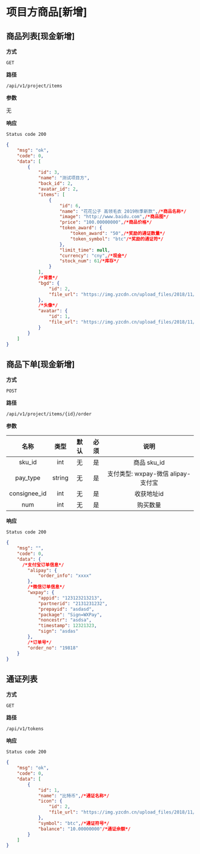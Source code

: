 # 项目方商品[新增]


## 商品列表[现金新增]

**方式**

`GET`

**路径**

`/api/v1/project/items`

**参数**

无


**响应**

`Status code 200`

```json
{
    "msg": "ok",
    "code": 0,
    "data": [
        {
            "id": 3,
            "name": "测试项目方",
            "back_id": 2,
            "avatar_id": 2,
            "items": [
                {
                    "id": 6,
                    "name": "花花公子 高领毛衣 2019秋季新款",/*商品名称*/
                    "image": "http://www.baidu.com",/*商品图*/
                    "price": "100.00000000",/*商品价格*/
                    "token_award": {
                        "token_award": "50",/*奖励的通证数量*/
                        "token_symbol": "btc"/*奖励的通证符*/
                    },
                    "limit_time": null,
                    "currency": "cny",/*现金*/
                    "stock_num": 61/*库存*/
                }
            ],
            /*背景*/
            "bgd": {
                "id": 2,
                "file_url": "https://img.yzcdn.cn/upload_files/2018/11/13/FsXOQvXwWsvvG1GBWbdBI4FIAHvH.jpg"
            },
            /*头像*/
            "avatar": {
                "id": 1,
                "file_url": "https://img.yzcdn.cn/upload_files/2018/11/13/FnfnVa3bMngMOBUhDy_It8KjdwuW.jpg"
            }
        }
    ]
}
```

## 商品下单[现金新增]

**方式**

`POST`

**路径**

`/api/v1/project/items/{id}/order`

**参数**

| 名称  | 类型 | 默认 | 必须 | 说明 |
| :---: | :--: | :--: | :--: | :--: |
| sku_id | int  |  无  |  是  | 商品 sku_id |
| pay_type | string  |  无  |  是  | 支付类型: wxpay-微信 alipay-支付宝 |
| consignee_id | int  |  无  |  是  | 收获地址id |
| num | int  |  无  |  是  | 购买数量 |


**响应**

`Status code 200`

```json
{
    "msg": "",
    "code": 0,
    "data": {
      /*支付宝订单信息*/
        "alipay": {
            "order_info": "xxxx"
        },
        /*微信订单信息*/
        "wxpay": {
            "appid": "123123213213",
            "partnerid": "2131231232",
            "prepayid": "asdasd",
            "package": "Sign=WXPay",
            "noncestr": "asdsa",
            "timestamp": 12321323,
            "sign": "asdas"
        },
        /*订单号*/
        "order_no": "19818"
    }
}
```

## 通证列表

**方式**

`GET`

**路径**

`/api/v1/tokens`


**响应**

`Status code 200`

```json
{
    "msg": "ok",
    "code": 0,
    "data": [
        {
            "id": 1,
            "name": "比特币",/*通证名称*/
            "icon": {
                "id": 2,
                "file_url": "https://img.yzcdn.cn/upload_files/2018/11/13/FsXOQvXwWsvvG1GBWbdBI4FIAHvH.jpg"/*通证图标*/
            },
            "symbol": "btc",/*通证符号*/
            "balance": "10.00000000"/*通证余额*/
        }
    ]
}
```

